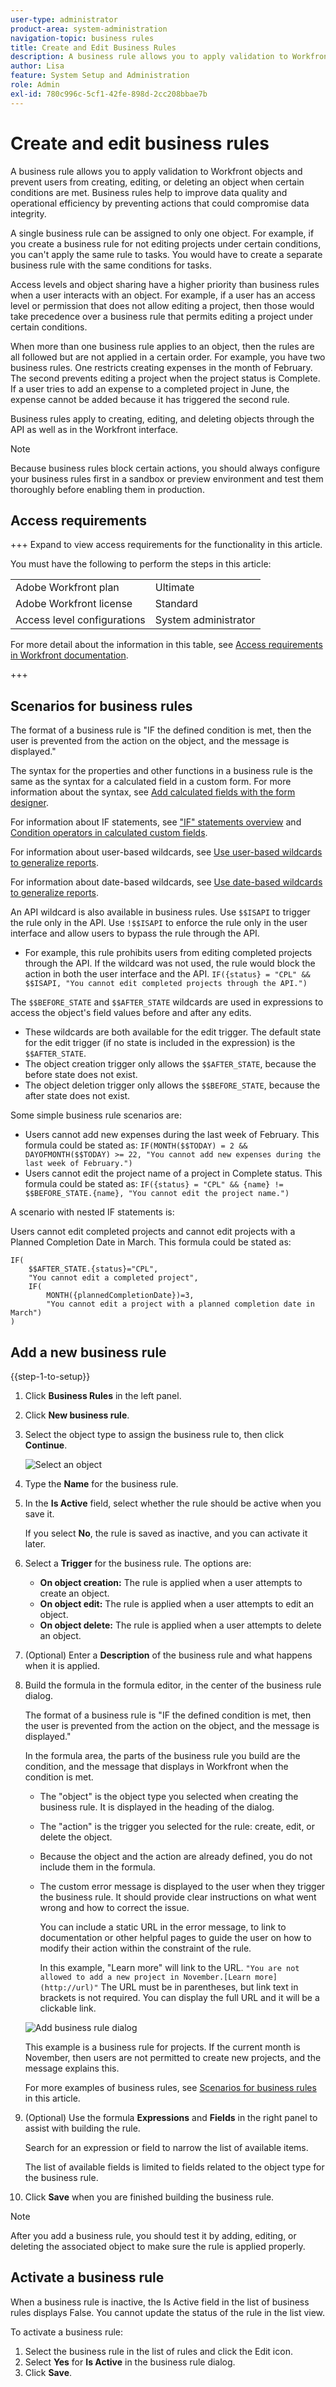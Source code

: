 ```yaml
---
user-type: administrator
product-area: system-administration
navigation-topic: business rules
title: Create and Edit Business Rules
description: A business rule allows you to apply validation to Workfront objects and prevent users from creating, editing, or deleting an object when certain conditions are met. Business rules help to improve data quality and operational efficiency by preventing actions that could compromise data integrity.
author: Lisa
feature: System Setup and Administration
role: Admin
exl-id: 780c996c-5cf1-42fe-898d-2cc208bbae7b
---
```

# Create and edit business rules

A business rule allows you to apply validation to Workfront objects and prevent users from creating, editing, or deleting an object when certain conditions are met. Business rules help to improve data quality and operational efficiency by preventing actions that could compromise data integrity.

A single business rule can be assigned to only one object. For example, if you create a business rule for not editing projects under certain conditions, you can't apply the same rule to tasks. You would have to create a separate business rule with the same conditions for tasks.

Access levels and object sharing have a higher priority than business rules when a user interacts with an object. For example, if a user has an access level or permission that does not allow editing a project, then those would take precedence over a business rule that permits editing a project under certain conditions.

When more than one business rule applies to an object, then the rules are all followed but are not applied in a certain order. For example, you have two business rules. One restricts creating expenses in the month of February. The second prevents editing a project when the project status is Complete. If a user tries to add an expense to a completed project in June, the expense cannot be added because it has triggered the second rule.

Business rules apply to creating, editing, and deleting objects through the API as well as in the Workfront interface.

>[!NOTE]
>
>Because business rules block certain actions, you should always configure your business rules first in a sandbox or preview environment and test them thoroughly before enabling them in production.

## Access requirements

+++ Expand to view access requirements for the functionality in this article.

You must have the following to perform the steps in this article:

<table style="table-layout:auto"> 
 <col> 
 <col> 
 <tbody> 
  <tr> 
   <td>Adobe Workfront plan</td> 
   <td>Ultimate</td> 
  </tr> 
  <tr> 
   <td>Adobe Workfront license</td> 
   <td>Standard</td> 
  </tr> 
  <tr> 
   <td>Access level configurations</td> 
   <td>System administrator</td> 
  </tr>  
 </tbody> 
</table>

For more detail about the information in this table, see [Access requirements in Workfront documentation](/help/quicksilver/administration-and-setup/add-users/access-levels-and-object-permissions/access-level-requirements-in-documentation.md).

+++

## Scenarios for business rules

The format of a business rule is "IF the defined condition is met, then the user is prevented from the action on the object, and the message is displayed."

The syntax for the properties and other functions in a business rule is the same as the syntax for a calculated field in a custom form. For more information about the syntax, see [Add calculated fields with the form designer](/help/quicksilver/administration-and-setup/customize-workfront/create-manage-custom-forms/form-designer/design-a-form/add-a-calculated-field.md).

For information about IF statements, see ["IF" statements overview](/help/quicksilver/reports-and-dashboards/reports/calc-cstm-data-reports/if-statements-overview.md) and [Condition operators in calculated custom fields](/help/quicksilver/reports-and-dashboards/reports/calc-cstm-data-reports/condition-operators-calculated-custom-expressions.md).

For information about user-based wildcards, see [Use user-based wildcards to generalize reports](/help/quicksilver/reports-and-dashboards/reports/reporting-elements/use-user-based-wildcards-generalize-reports.md).

For information about date-based wildcards, see [Use date-based wildcards to generalize reports](/help/quicksilver/reports-and-dashboards/reports/reporting-elements/use-date-based-wildcards-generalize-reports.md).

An API wildcard is also available in business rules. Use `$$ISAPI` to trigger the rule only in the API. Use `!$$ISAPI` to enforce the rule only in the user interface and allow users to bypass the rule through the API.

* For example, this rule prohibits users from editing completed projects through the API. If the wildcard was not used, the rule would block the action in both the user interface and the API.
  `IF({status} = "CPL" && $$ISAPI, "You cannot edit completed projects through the API.")`

The `$$BEFORE_STATE` and `$$AFTER_STATE` wildcards are used in expressions to access the object's field values before and after any edits.

* These wildcards are both available for the edit trigger. The default state for the edit trigger (if no state is included in the expression) is the `$$AFTER_STATE`.
* The object creation trigger only allows the `$$AFTER_STATE`, because the before state does not exist.
* The object deletion trigger only allows the `$$BEFORE_STATE`, because the after state does not exist.

Some simple business rule scenarios are:

* Users cannot add new expenses during the last week of February. This formula could be stated as: `IF(MONTH($$TODAY) = 2 && DAYOFMONTH($$TODAY) >= 22, "You cannot add new expenses during the last week of February.")`
* Users cannot edit the project name of a project in Complete status. This formula could be stated as: `IF({status} = "CPL" && {name} != $$BEFORE_STATE.{name}, "You cannot edit the project name.")`

A scenario with nested IF statements is:

Users cannot edit completed projects and cannot edit projects with a Planned Completion Date in March. This formula could be stated as:

```
IF(
    $$AFTER_STATE.{status}="CPL",
    "You cannot edit a completed project",
    IF(
        MONTH({plannedCompletionDate})=3,
        "You cannot edit a project with a planned completion date in March")
)
```

## Add a new business rule

{{step-1-to-setup}}

1. Click **Business Rules** in the left panel.
1. Click **New business rule**.
1. Select the object type to assign the business rule to, then click **Continue**.

   ![Select an object](assets/object-for-business-rule2.png)

1. Type the **Name** for the business rule.
1. In the **Is Active** field, select whether the rule should be active when you save it.

   If you select **No**, the rule is saved as inactive, and you can activate it later.

1. Select a **Trigger** for the business rule. The options are:

   * **On object creation:** The rule is applied when a user attempts to create an object.
   * **On object edit:** The rule is applied when a user attempts to edit an object.
   * **On object delete:** The rule is applied when a user attempts to delete an object.

1. (Optional) Enter a **Description** of the business rule and what happens when it is applied.
1. Build the formula in the formula editor, in the center of the business rule dialog.

   The format of a business rule is "IF the defined condition is met, then the user is prevented from the action on the object, and the message is displayed."

   In the formula area, the parts of the business rule you build are the condition, and the message that displays in Workfront when the condition is met.

   * The "object" is the object type you selected when creating the business rule. It is displayed in the heading of the dialog.
   * The "action" is the trigger you selected for the rule: create, edit, or delete the object.
   * Because the object and the action are already defined, you do not include them in the formula.
   * The custom error message is displayed to the user when they trigger the business rule. It should provide clear instructions on what went wrong and how to correct the issue.

     You can include a static URL in the error message, to link to documentation or other helpful pages to guide the user on how to modify their action within the constraint of the rule.

     In this example, "Learn more" will link to the URL. `"You are not allowed to add a new project in November.[Learn more](http://url)"` The URL must be in parentheses, but link text in brackets is not required. You can display the full URL and it will be a clickable link.

   ![Add business rule dialog](assets/add-business-rule-dialog-no-ai-button.png)

   This example is a business rule for projects. If the current month is November, then users are not permitted to create new projects, and the message explains this.
   
   For more examples of business rules, see [Scenarios for business rules](#scenarios-for-business-rules) in this article.

1. (Optional) Use the formula **Expressions** and **Fields** in the right panel to assist with building the rule.
    
    Search for an expression or field to narrow the list of available items.

    The list of available fields is limited to fields related to the object type for the business rule.

1. Click **Save** when you are finished building the business rule.

>[!NOTE]
>
>After you add a business rule, you should test it by adding, editing, or deleting the associated object to make sure the rule is applied properly.

## Activate a business rule

When a business rule is inactive, the Is Active field in the list of business rules displays False. You cannot update the status of the rule in the list view.

To activate a business rule:

1. Select the business rule in the list of rules and click the Edit icon.
1. Select **Yes** for **Is Active** in the business rule dialog.
1. Click **Save**.
